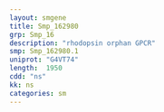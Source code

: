```yaml
---
layout: smgene
title: Smp_162980
grp: Smp_16
description: "rhodopsin orphan GPCR"
smp: Smp_162980.1
uniprot: "G4VT74"
length:  1950
cdd: "ns"
kk: ns
categories: sm
---
```

